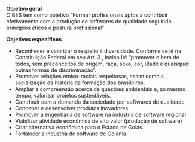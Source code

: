 **Objetivo geral**  
O BES tem como objetivo
“Formar profissionais aptos a contribuir efetivamente com a produção de softwares de qualidade seguindo princípios éticos e postura profissional”
  
    
**Objetivos específicos**
- Reconhecer e valorizar o respeito à diversidade. Conforme se lê na Constituição Federal em seu Art. 3., inciso IV: “promover o bem de todos, sem preconceitos de origem, raça, sexo, cor, idade e quaisquer outras formas de discriminação”.
- Promover relações étnico-raciais respeitosas, assim como a socialização da história da formação dos brasileiros.
- Ampliar a compreensão acerca de questões ambientais e, ao mesmo tempo, valorizar projetos sustentáveis.
- Contribuir com a demanda da sociedade por softwares de qualidade
- Conceber e desenvolver produtos inovadores
- Promover a engenharia de software na industria de software regional
- Viabilizar atividade econômica de alto valor (produção de software)
- Criar alternativa econômica para o Estado de Goiás.
- Fortalecer a indústria de software de Goiânia.
